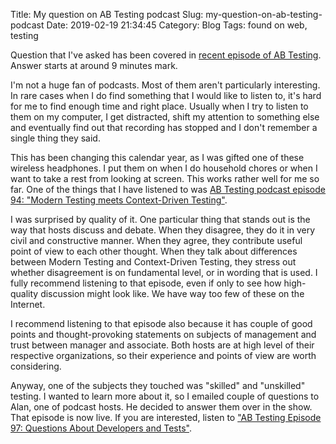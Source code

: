 Title: My question on AB Testing podcast 
Slug: my-question-on-ab-testing-podcast
Date: 2019-02-19 21:34:45
Category: Blog
Tags: found on web, testing

Question that I've asked has been covered in [recent episode of AB Testing](https://www.angryweasel.com/ABTesting/ab-testing-episode-97-questions-about-developers-and-tests/). Answer starts at around 9 minutes mark.

<!-- more -->

I'm not a huge fan of podcasts. Most of them aren't particularly interesting. In rare cases when I do find something that I would like to listen to, it's hard for me to find enough time and right place. Usually when I try to listen to them on my computer, I get distracted, shift my attention to something else and eventually find out that recording has stopped and I don't remember a single thing they said.

This has been changing this calendar year, as I was gifted one of these wireless headphones. I put them on when I do household chores or when I want to take a rest from looking at screen. This works rather well for me so far. One of the things that I have listened to was [AB Testing podcast episode 94: "Modern Testing meets Context-Driven Testing"](https://www.angryweasel.com/ABTesting/ab-testing-episode-94-modern-testing-meets-context-driven-testing/).

I was surprised by quality of it. One particular thing that stands out is the way that hosts discuss and debate. When they disagree, they do it in very civil and constructive manner. When they agree, they contribute useful point of view to each other thought. When they talk about differences between Modern Testing and Context-Driven Testing, they stress out whether disagreement is on fundamental level, or in wording that is used. I fully recommend listening to that episode, even if only to see how high-quality discussion might look like. We have way too few of these on the Internet.

I recommend listening to that episode also because it has couple of good points and thought-provoking statements on subjects of management and trust between manager and associate. Both hosts are at high level of their respective organizations, so their experience and points of view are worth considering.

Anyway, one of the subjects they touched was "skilled" and "unskilled" testing. I wanted to learn more about it, so I emailed couple of questions to Alan, one of podcast hosts. He decided to answer them over in the show. That episode is now live. If you are interested, listen to ["AB Testing Episode 97: Questions About Developers and Tests"](https://www.angryweasel.com/ABTesting/ab-testing-episode-97-questions-about-developers-and-tests/).

